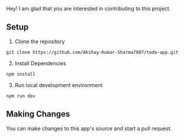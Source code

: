 Hey!
I am glad that you are interested in contributing to this project.

## Setup

1. Clone the repository
```
git clone https://github.com/Akshay-Kumar-Sharma7807/todo-app.git
```
2. Install Dependencies

```
npm install
```

3. Run local development environment
```
npm run dev
```

## Making Changes
You can make changes to this app's source and start a pull request.
